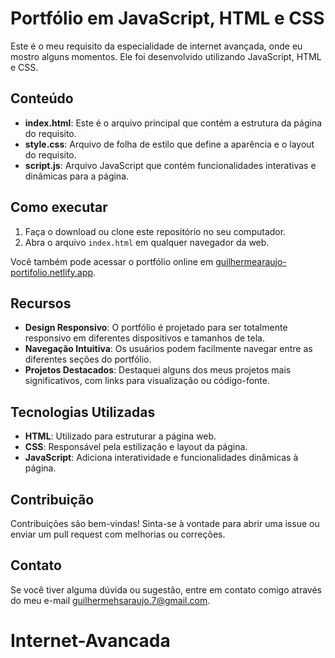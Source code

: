 
# Portfólio em JavaScript, HTML e CSS

Este é o meu requisito da especialidade de internet avançada, onde eu mostro alguns momentos. Ele foi desenvolvido utilizando JavaScript, HTML e CSS.

## Conteúdo

- **index.html**: Este é o arquivo principal que contém a estrutura da página do requisito.
- **style.css**: Arquivo de folha de estilo que define a aparência e o layout do requisito.
- **script.js**: Arquivo JavaScript que contém funcionalidades interativas e dinâmicas para a página.

## Como executar

1. Faça o download ou clone este repositório no seu computador.
2. Abra o arquivo `index.html` em qualquer navegador da web.

Você também pode acessar o portfólio online em [guilhermearaujo-portifolio.netlify.app](https://guilhermearaujo-portifolio.netlify.app/).

## Recursos

- **Design Responsivo**: O portfólio é projetado para ser totalmente responsivo em diferentes dispositivos e tamanhos de tela.
- **Navegação Intuitiva**: Os usuários podem facilmente navegar entre as diferentes seções do portfólio.
- **Projetos Destacados**: Destaquei alguns dos meus projetos mais significativos, com links para visualização ou código-fonte.

## Tecnologias Utilizadas

- **HTML**: Utilizado para estruturar a página web.
- **CSS**: Responsável pela estilização e layout da página.
- **JavaScript**: Adiciona interatividade e funcionalidades dinâmicas à página.

## Contribuição

Contribuições são bem-vindas! Sinta-se à vontade para abrir uma issue ou enviar um pull request com melhorias ou correções.

## Contato

Se você tiver alguma dúvida ou sugestão, entre em contato comigo através do meu e-mail [guilhermehsaraujo.7@gmail.com](mailto:guilhermehsaraujo.7@gmail.com).
# Internet-Avancada
